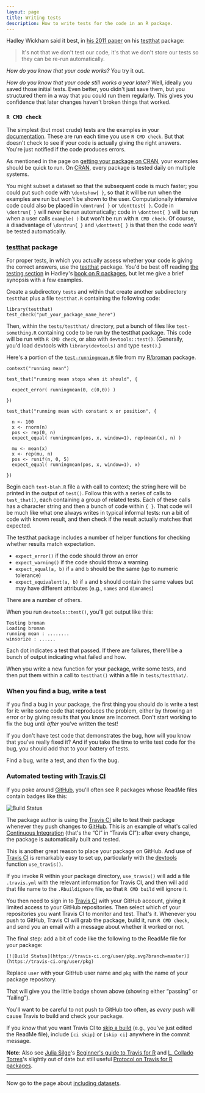 ```yaml
---
layout: page
title: Writing tests
description: How to write tests for the code in an R package.
---
```


Hadley Wickham said it best, in
[his 2011 paper](http://rjournal.github.io/archive/2011-1/RJournal_2011-1.pdf#page=5)
on his [testthat](https://github.com/hadley/testthat) package:

> It's not that we don't test our code, it's that we don't
> store our tests so they can be re-run automatically.

_How do you know that your code works?_ You try it out.

_How do you know that your code still works a year later?_ Well, ideally
you saved those initial tests. Even better, you didn't just save them,
but you structured them in a way that you could run them
regularly. This gives you confidence that later changes haven't broken
things that worked.

### `R CMD check`

The simplest (but most crude) tests are the examples in your
[documentation](docs.html). These are run each time you use
`R CMD check`. But that doesn't check to see if your code is actually
giving the right answers. You're just notified if the code produces
errors.

As mentioned in the page on [getting your package on CRAN](cran.html),
your examples should be quick to run. On
[CRAN](http://cran.r-project.org), every package is tested daily on
multiple systems.

You might subset a dataset so that the subsequent
code is much faster; you could put such code with `\dontshow{ }`, so
that it will be run when the examples are run but won't be shown to
the user. Computationally intensive code could also be placed in
`\dontrun{ }` or `\donttest{ }`. Code in `\dontrun{ }` will never be
run automatically; code in `\donttest{ }` will be run when a user
calls `example( )` but won't be run with `R CMD check`. Of course, a
disadvantage of `\dontrun{ }` and `\donttest{ }` is that then the code
_won't_ be tested automatically.

### [testthat](https://github.com/hadley/testthat) package

For proper tests, in which you actually assess whether your code is
giving the correct answers, use the
[testthat](https://github.com/hadley/testthat) package. You'd be best
off reading [the testing section](http://r-pkgs.had.co.nz/tests.html)
in Hadley's [book on R packages](http://r-pkgs.had.co.nz/), but let me
give a brief synopsis with a few examples.

Create a subdirectory `tests` and within that create another
subdirectory `testthat` plus a file `testthat.R` containing the
following code:

    library(testthat)
    test_check("put_your_package_name_here")

Then, within the `tests/testthat/` directory, put a bunch of files
like `test-something.R` containing code to be run by the testthat
package. This code will be run with `R CMD check`, or also with
`devtools::test()`. (Generally, you'd load devtools with
`library(devtools)` and type `test()`.)

Here's a portion of the
[`test-runningmean.R`](https://github.com/kbroman/broman/blob/master/tests/testthat/test-runningmean.R)
file from my [R/broman](https://github.com/kbroman/broman) package.

    context("running mean")

    test_that("running mean stops when it should", {

      expect_error( runningmean(0, c(0,0)) )

    })

    test_that("running mean with constant x or position", {

      n <- 100
      x <- rnorm(n)
      pos <- rep(0, n)
      expect_equal( runningmean(pos, x, window=1), rep(mean(x), n) )

      mu <- mean(x)
      x <- rep(mu, n)
      pos <- runif(n, 0, 5)
      expect_equal( runningmean(pos, x, window=1), x)

    })

Begin each `test-blah.R` file a with call to context; the string here
will be printed in the output of `test()`. Follow this with a series
of calls to `test_that()`, each containing a group of related
tests. Each of these calls has a character string and then a bunch of
code within `{ }`. That code will be much like what one always writes
in typical informal tests: run a bit of code with known result, and
then check if the result actually matches that expected.

The testthat package includes a number of helper functions for
checking whether results match expectation.

- `expect_error()` if the code should throw an error
- `expect_warning()` if the code should throw a warning
- `expect_equal(a, b)` if `a` and `b` should be the same (up to
  numeric tolerance)
- `expect_equivalent(a, b)` if `a` and `b` should contain the same
  values but may have different attributes (e.g., `names` and `dimnames`)

There are a number of others.

When you run `devtools::test()`, you'll get output like this:

    Testing broman
    Loading broman
    running mean : ........
    winsorize : ......

Each dot indicates a test that passed. If there are failures, there'll
be a bunch of output indicating what failed and how.

When you write a new function for your package, write some tests, and
then put them within a call to `testthat()` within a file in
`tests/testthat/`.

### When you find a bug, write a test

If you find a bug in your package, the first thing you should do is
write a test for it: write some code that reproduces the problem,
either by throwing an error or by giving results that you know are
incorrect. Don't start working to fix the bug until _after_ you've
written the test!

If you don't have test code that demonstrates the bug, how will you
know that you've really fixed it? And if you take the time to write
test code for the bug, you should add that to your battery of tests.

Find a bug, write a test, and _then_ fix the bug.

### Automated testing with [Travis CI](http://travis-ci.org)

If you poke around [GitHub](http://github.com), you'll often see R
packages whose ReadMe files contain badges like this:

![Build Status](https://api.travis-ci.org/travis-ci/travis-web.svg?branch=master)

The package author is using the [Travis CI](http://travis-ci.org) site
to test their package whenever they push changes to
[GitHub](http://github.com). This is an example of what's called
[Continuous Integration](http://en.wikipedia.org/wiki/Continuous_integration)
(that's the &ldquo;CI&rdquo; in &ldquo;Travis CI&rdquo;):
after every change, the package is automatically built and tested.

This is another great reason to place your package on GitHub. And use
of [Travis CI](http://travis-ci.com) is remarkably easy to set up,
particularly with the [devtools](http://github.com/hadley/devtools)
function `use_travis()`.

If you invoke R within your package directory, `use_travis()` will add
a file `.travis.yml` with the relevant information for Travis CI, and
then will add that file name to the `.Rbuildignore` file, so that `R
CMD build` will ignore it.

You then need to sign in to [Travis CI](http://travis-ci.com) with
your GitHub account, giving it limited access to your GitHub
repositories. Then select which of your repositories you want Travis
CI to monitor and test. That's it. Whenever you push to GitHub, Travis
CI will grab the package, build it, run `R CMD check`, and send you an
email with a message about whether it worked or not.

The final step: add a bit of code like the following to the ReadMe
file for your package:

    [![Build Status](https://travis-ci.org/user/pkg.svg?branch=master)](https://travis-ci.org/user/pkg)

Replace `user` with your GitHub user name and `pkg` with the name of
your package repository.

That will give you the little badge shown above (showing either
&ldquo;passing&rdquo; or &ldquo;failing&rdquo;).

You'll want to be careful to not push to GitHub too often, as _every_
push will cause Travis to build and check your package.

If you _know_ that you want Travis CI to
[skip a build](http://docs.travis-ci.com/user/how-to-skip-a-build/)
(e.g., you've just edited the ReadMe file), include `[ci skip]` or
`[skip ci]` anywhere in the commit message.

**Note**: Also see [Julia Silge](http://juliasilge.com/)'s
[Beginner's guide to Travis for R](http://juliasilge.com/blog/Beginners-Guide-to-Travis/)
and [L. Collado Torres](http://biostat.jhsph.edu/~lcollado/)'s
slightly out of date but still useful
[Protocol on Travis for R packages](http://jtleek.com/protocols/travis_bioc_devel).

---

Now go to the page about [including datasets](data.html).
